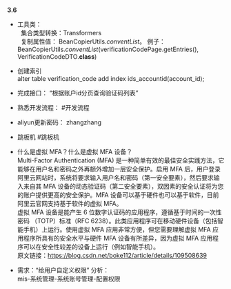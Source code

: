   

**3.6**

-   工具类：  
      集合类型转换：Transformers  
      复制属性值： BeanCopierUtils._conventList_。 例子： BeanCopierUtils._conventList_(verificationCodePage.getEntries(), VerificationCodeDTO.**class**)
-   创建索引  
    alter table verification_code add index ids_accountid(account_id);
-   完成接口： “根据账户id分页查询验证码列表”
-   熟悉开发流程：  #开发流程
   
-   aliyun更新密码： zhangzhang
-   跳板机   #跳板机


-   什么是虚拟 MFA？什么是虚拟 MFA 设备？  
    Multi-Factor Authentication (MFA) 是一种简单有效的最佳安全实践方法，它能够在用户名和密码之外再额外增加一层安全保护。启用 MFA 后，用户登录阿里云网站时，系统将要求输入用户名和密码（第一安全要素），然后要求输入来自其 MFA 设备的动态验证码（第二安全要素），双因素的安全认证将为您的账户提供更高的安全保护。MFA 设备可以基于硬件也可以基于软件，目前阿里云官网支持基于软件的虚拟 MFA。  
    虚拟 MFA 设备是能产生 6 位数字认证码的应用程序，遵循基于时间的一次性密码 （TOTP）标准（RFC 6238）。此类应用程序可在移动硬件设备（包括智能手机）上运行。使用虚拟 MFA 应用非常方便，但您需要理解虚拟 MFA 应用程序所具有的安全水平与硬件 MFA 设备有所差异，因为虚拟 MFA 应用程序可以在安全性较差的设备上运行（例如智能手机）。  
    原文链接：https://blog.csdn.net/boke112/article/details/109508639  
    
-   需求：“给用户自定义权限” 分析：  
    mis-系统管理-系统账号管理-配置权限